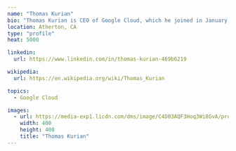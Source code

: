 ```yaml
---
name: "Thomas Kurian"
bio: "Thomas Kurian is CEO of Google Cloud, which he joined in January 2019. Prior to that, he was President of Product Development at Oracle Corporation from 1996 to 2018."
location: Atherton, CA
type: "profile"
heat: 5000

linkedin:
  url: https://www.linkedin.com/in/thomas-kurian-469b6219

wikipedia:
  url: https://en.wikipedia.org/wiki/Thomas_Kurian

topics:
  - Google Cloud

images:
  - url: https://media-exp1.licdn.com/dms/image/C4D03AQF3Hoq3Wi8GvA/profile-displayphoto-shrink_200_200/0?e=1590624000&v=beta&t=fVdRaXG74eFot-974ZSV6uqZzZzweK2yaOvA_j_DMMU
    width: 400
    height: 400
    title: "Thomas Kurian"
---
```


